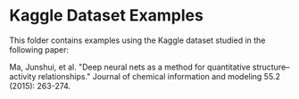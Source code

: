 # Kaggle Dataset Examples

This folder contains examples using the Kaggle dataset studied in the following paper:

Ma, Junshui, et al. "Deep neural nets as a method for quantitative structure–activity relationships." Journal of chemical information and modeling 55.2 (2015): 263-274.
